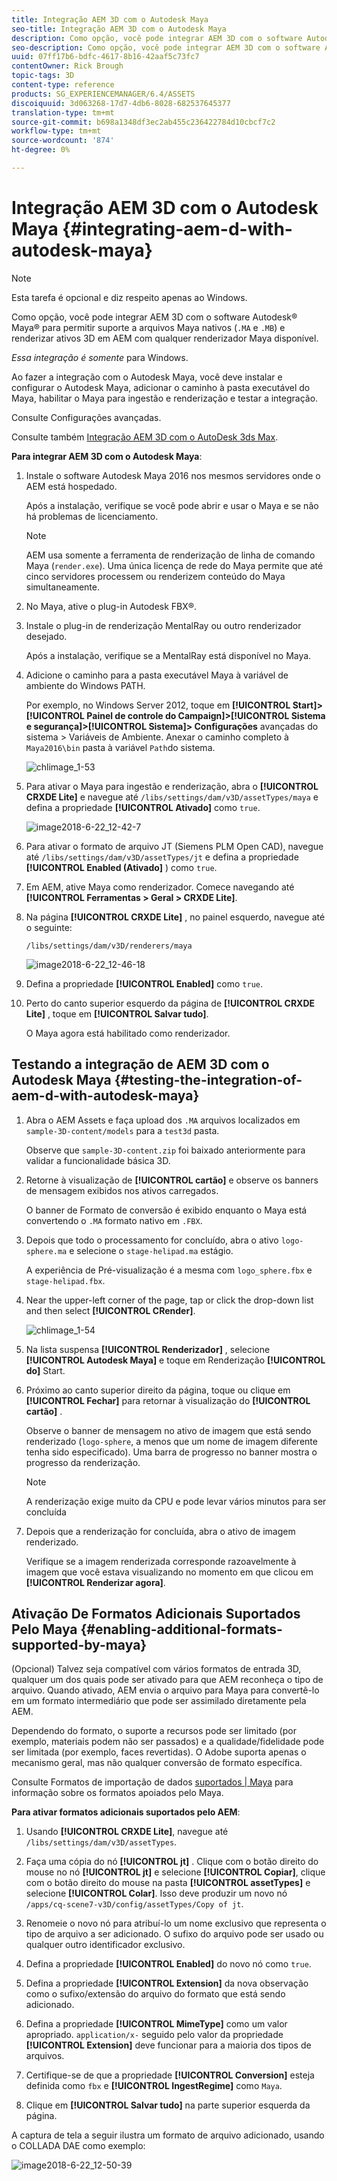 ```yaml
---
title: Integração AEM 3D com o Autodesk Maya
seo-title: Integração AEM 3D com o Autodesk Maya
description: Como opção, você pode integrar AEM 3D com o software Autodesk® Maya® para permitir o suporte a arquivos Maya nativos (.MA e .MB) e para permitir que você renderize ativos 3D em AEM com qualquer renderizador Maya disponível.
seo-description: Como opção, você pode integrar AEM 3D com o software Autodesk® Maya® para permitir o suporte a arquivos Maya nativos (.MA e .MB) e para permitir que você renderize ativos 3D em AEM com qualquer renderizador Maya disponível.
uuid: 07ff17b6-bdfc-4617-8b16-42aaf5c73fc7
contentOwner: Rick Brough
topic-tags: 3D
content-type: reference
products: SG_EXPERIENCEMANAGER/6.4/ASSETS
discoiquuid: 3d063268-17d7-4db6-8028-682537645377
translation-type: tm+mt
source-git-commit: b698a1348df3ec2ab455c236422784d10cbcf7c2
workflow-type: tm+mt
source-wordcount: '874'
ht-degree: 0%

---
```



# Integração AEM 3D com o Autodesk Maya {#integrating-aem-d-with-autodesk-maya}

>[!NOTE]
>
>Esta tarefa é opcional e diz respeito apenas ao Windows.

Como opção, você pode integrar AEM 3D com o software Autodesk® Maya® para permitir suporte a arquivos Maya nativos (`.MA` e `.MB`) e renderizar ativos 3D em AEM com qualquer renderizador Maya disponível.

*Essa integração é somente* para Windows.

Ao fazer a integração com o Autodesk Maya, você deve instalar e configurar o Autodesk Maya, adicionar o caminho à pasta executável do Maya, habilitar o Maya para ingestão e renderização e testar a integração.

Consulte Configurações [](advanced-config-3d.md)avançadas.

Consulte também [Integração AEM 3D com o AutoDesk 3ds Max](integrating-aem-3d-with-autodesk-3ds-max.md).

**Para integrar AEM 3D com o Autodesk Maya**:

1. Instale o software Autodesk Maya 2016 nos mesmos servidores onde o AEM está hospedado.

   Após a instalação, verifique se você pode abrir e usar o Maya e se não há problemas de licenciamento.

   >[!NOTE]
   >
   >AEM usa somente a ferramenta de renderização de linha de comando Maya (`render.exe`). Uma única licença de rede do Maya permite que até cinco servidores processem ou renderizem conteúdo do Maya simultaneamente.

1. No Maya, ative o plug-in Autodesk FBX®.
1. Instale o plug-in de renderização MentalRay ou outro renderizador desejado.

   Após a instalação, verifique se a MentalRay está disponível no Maya.

1. Adicione o caminho para a pasta executável Maya à variável de ambiente do Windows PATH.

   Por exemplo, no Windows Server 2012, toque em **[!UICONTROL Start]>[!UICONTROL Painel de controle do Campaign]>[!UICONTROL Sistema e segurança]>[!UICONTROL Sistema]> Configurações** avançadas do sistema > Variáveis de Ambiente. Anexar o caminho completo à `Maya2016\bin` pasta à variável `Path`do sistema.

   ![chlimage_1-53](assets/chlimage_1-53.png)

1. Para ativar o Maya para ingestão e renderização, abra o **[!UICONTROL CRXDE Lite]** e navegue até `/libs/settings/dam/v3D/assetTypes/maya` e defina a propriedade **[!UICONTROL Ativado]** como `true`.

   ![image2018-6-22_12-42-7](assets/image2018-6-22_12-42-7.png)

1. Para ativar o formato de arquivo JT (Siemens PLM Open CAD), navegue até `/libs/settings/dam/v3D/assetTypes/jt` e defina a propriedade **[!UICONTROL Enabled (Ativado]** ) como `true`.
1. Em AEM, ative Maya como renderizador. Comece navegando até **[!UICONTROL Ferramentas > Geral > CRXDE Lite]**.
1. Na página **[!UICONTROL CRXDE Lite]** , no painel esquerdo, navegue até o seguinte:

   `/libs/settings/dam/v3D/renderers/maya`

   ![image2018-6-22_12-46-18](assets/image2018-6-22_12-46-18.png)

1. Defina a propriedade **[!UICONTROL Enabled]** como `true`.

1. Perto do canto superior esquerdo da página de **[!UICONTROL CRXDE Lite]** , toque em **[!UICONTROL Salvar tudo]**.

   O Maya agora está habilitado como renderizador.

## Testando a integração de AEM 3D com o Autodesk Maya {#testing-the-integration-of-aem-d-with-autodesk-maya}

1. Abra o AEM Assets e faça upload dos `.MA` arquivos localizados em `sample-3D-content/models` para a `test3d` pasta.

   Observe que `sample-3D-content.zip` foi baixado anteriormente para validar a funcionalidade básica 3D.

1. Retorne à visualização de **[!UICONTROL cartão]** e observe os banners de mensagem exibidos nos ativos carregados.

   O banner de Formato de conversão é exibido enquanto o Maya está convertendo o `.MA` formato nativo em `.FBX`.

1. Depois que todo o processamento for concluído, abra o ativo `logo-sphere.ma` e selecione o `stage-helipad.ma` estágio.

   A experiência de Pré-visualização é a mesma com `logo_sphere.fbx` e `stage-helipad.fbx`.

1. Near the upper-left corner of the page, tap or click the drop-down list and then select **[!UICONTROL CRender]**.

   ![chlimage_1-54](assets/chlimage_1-54.png)

1. Na lista suspensa **[!UICONTROL Renderizador]** , selecione **[!UICONTROL Autodesk Maya]** e toque em Renderização **[!UICONTROL do]** Start.
1. Próximo ao canto superior direito da página, toque ou clique em **[!UICONTROL Fechar]** para retornar à visualização do **[!UICONTROL cartão]** .

   Observe o banner de mensagem no ativo de imagem que está sendo renderizado (`logo-sphere`, a menos que um nome de imagem diferente tenha sido especificado). Uma barra de progresso no banner mostra o progresso da renderização.

   >[!NOTE]
   >
   >A renderização exige muito da CPU e pode levar vários minutos para ser concluída

1. Depois que a renderização for concluída, abra o ativo de imagem renderizado.

   Verifique se a imagem renderizada corresponde razoavelmente à imagem que você estava visualizando no momento em que clicou em **[!UICONTROL Renderizar agora]**.

## Ativação De Formatos Adicionais Suportados Pelo Maya {#enabling-additional-formats-supported-by-maya}

(Opcional) Talvez seja compatível com vários formatos de entrada 3D, qualquer um dos quais pode ser ativado para que AEM reconheça o tipo de arquivo. Quando ativado, AEM envia o arquivo para Maya para convertê-lo em um formato intermediário que pode ser assimilado diretamente pela AEM.

Dependendo do formato, o suporte a recursos pode ser limitado (por exemplo, materiais podem não ser passados) e a qualidade/fidelidade pode ser limitada (por exemplo, faces revertidas). O Adobe suporta apenas o mecanismo geral, mas não qualquer conversão de formato específica.

Consulte Formatos de importação de dados [suportados | Maya](https://knowledge.autodesk.com/support/maya/learn-explore/caas/CloudHelp/cloudhelp/2016/ENU/Maya/files/GUID-69BC066D-D4D8-4B12-900C-CF42E798A5D6-htm.html) para informação sobre os formatos apoiados pelo Maya.

**Para ativar formatos adicionais suportados pelo AEM**:

1. Usando **[!UICONTROL CRXDE Lite]**, navegue até `/libs/settings/dam/v3D/assetTypes`.
1. Faça uma cópia do nó **[!UICONTROL jt]** . Clique com o botão direito do mouse no nó **[!UICONTROL jt]** e selecione **[!UICONTROL Copiar]**, clique com o botão direito do mouse na pasta **[!UICONTROL assetTypes]** e selecione **[!UICONTROL Colar]**. Isso deve produzir um novo nó `/apps/cq-scene7-v3D/config/assetTypes/Copy of jt`.
1. Renomeie o novo nó para atribuí-lo um nome exclusivo que representa o tipo de arquivo a ser adicionado. O sufixo do arquivo pode ser usado ou qualquer outro identificador exclusivo.

1. Defina a propriedade **[!UICONTROL Enabled]** do novo nó como `true`.

1. Defina a propriedade **[!UICONTROL Extension]** da nova observação como o sufixo/extensão do arquivo do formato que está sendo adicionado.
1. Defina a propriedade **[!UICONTROL MimeType]** como um valor apropriado. `application/x-` seguido pelo valor da propriedade **[!UICONTROL Extension]** deve funcionar para a maioria dos tipos de arquivos.
1. Certifique-se de que a propriedade **[!UICONTROL Conversion]** esteja definida como `fbx` e **[!UICONTROL IngestRegime]** como `Maya`.
1. Clique em **[!UICONTROL Salvar tudo]** na parte superior esquerda da página.

A captura de tela a seguir ilustra um formato de arquivo adicionado, usando o COLLADA DAE como exemplo:

![image2018-6-22_12-50-39](assets/image2018-6-22_12-50-39.png)

